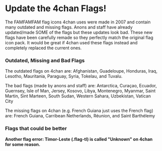 # Update the 4chan Flags!

The FAMFAMFAM flag icons 4chan uses were made in 2007 and contain many outdated and missing flags. Anons and staff have already updated/made SOME of the flags but these updates look bad. These new flags have been carefully remade so they perfectly match the original flag icon pack. It would be great if 4chan used these flags instead and completely replaced the current ones.

### Outdated, Missing and Bad Flags

The outdated flags on 4chan are: Afghanistan, Guadeloupe, Honduras, Iraq, Lesotho, Mauritania, Paraguay, Syria, Tokelau, and Tuvalu.

The bad flags (made by anons and staff) are: Antarctica, Curaçao, Ecuador, Guernsey, Isle of Man, Jersey, Kosovo, Libya, Montenegro, Myanmar, Saint Martin, Sint Marteen, South Sudan, Western Sahara, Uzbekistan, Vatican City

The missing flags on 4chan (e.g. French Guiana just uses the French flag) are: French Guiana, Carribean Netherlands, Réunion, and Saint Barthélemy

### Flags that could be better

**Another flag error: Timor-Leste (.flag-tl) is called "Unknown" on 4chan for some reason.**
